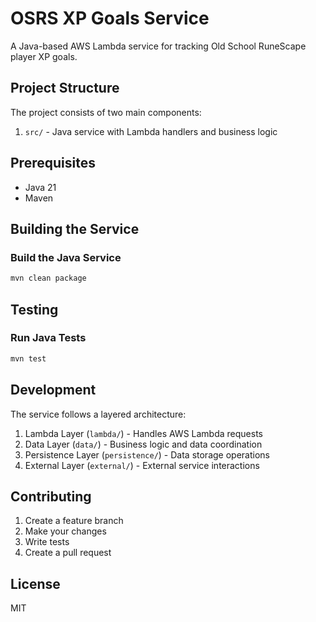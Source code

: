 # OSRS XP Goals Service

A Java-based AWS Lambda service for tracking Old School RuneScape player XP goals.

## Project Structure

The project consists of two main components:

1. `src/` - Java service with Lambda handlers and business logic

## Prerequisites

- Java 21
- Maven

## Building the Service

### Build the Java Service

```bash
mvn clean package
```

## Testing

### Run Java Tests

```bash
mvn test
```

## Development

The service follows a layered architecture:

1. Lambda Layer (`lambda/`) - Handles AWS Lambda requests
2. Data Layer (`data/`) - Business logic and data coordination
3. Persistence Layer (`persistence/`) - Data storage operations
4. External Layer (`external/`) - External service interactions

## Contributing

1. Create a feature branch
2. Make your changes
3. Write tests
4. Create a pull request

## License

MIT 
